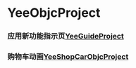 # YeeObjcProject

### 应用新功能指示页[YeeGuideProject](https://github.com/Mr-yuwei/YeeObjcProject/tree/master/YeeGuideProject)
###  购物车动画[YeeShopCarObjcProject](https://github.com/Mr-yuwei/YeeObjcProject/tree/master/YeeShopCarObjcProject)
